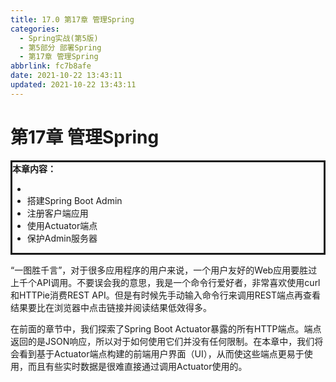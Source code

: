 ```yaml
---
title: 17.0 第17章 管理Spring
categories:
  - Spring实战(第5版)
  - 第5部分 部署Spring
  - 第17章 管理Spring
abbrlink: fc7b8afe
date: 2021-10-22 13:43:11
updated: 2021-10-22 13:43:11
---
```

# 第17章 管理Spring

<div style="border-style:solid;"><strong>本章内容：</strong><ul><li></li><li>搭建Spring Boot Admin</li><li>注册客户端应用</li><li>使用Actuator端点</li><li>保护Admin服务器</li></ul></div>

“一图胜千言”，对于很多应用程序的用户来说，一个用户友好的Web应用要胜过上千个API调用。不要误会我的意思，我是一个命令行爱好者，非常喜欢使用curl和HTTPie消费REST API。但是有时候先手动输入命令行来调用REST端点再查看结果要比在浏览器中点击链接并阅读结果低效得多。

在前面的章节中，我们探索了Spring Boot Actuator暴露的所有HTTP端点。端点返回的是JSON响应，所以对于如何使用它们并没有任何限制。在本章中，我们将会看到基于Actuator端点构建的前端用户界面（UI），从而使这些端点更易于使用，而且有些实时数据是很难直接通过调用Actuator使用的。

